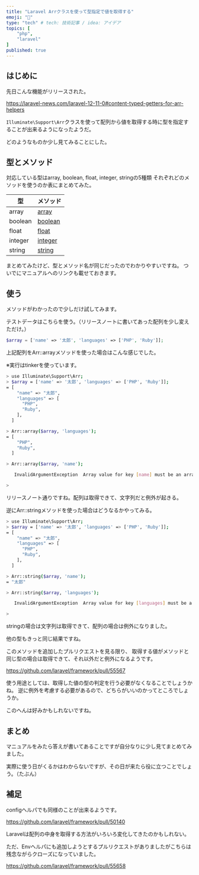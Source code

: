```yaml
---
title: "Laravel Arrクラスを使って型指定で値を取得する"
emoji: "🐙"
type: "tech" # tech: 技術記事 / idea: アイデア
topics: [
    "php",
    "laravel"
]
published: true
---
```


## はじめに

先日こんな機能がリリースされた。

https://laravel-news.com/laravel-12-11-0#content-typed-getters-for-arr-helpers

`Illuminate\Support\Arr`クラスを使って配列から値を取得する時に型を指定することが出来るようになったようだ。

どのようなものか少し見てみることにした。

## 型とメソッド

対応している型はarray, boolean, float, integer, stringの5種類
それぞれどのメソッドを使うのか表にまとめてみた。

| 型 | メソッド |
| --- | --- |
| array | [array](https://laravel.com/docs/12.x/helpers#method-array-string) |
| boolean | [boolean](https://laravel.com/docs/12.x/helpers#method-array-boolean) |
| float | [float](https://laravel.com/docs/12.x/helpers#method-array-float) |
| integer | [integer](https://laravel.com/docs/12.x/helpers#method-array-integer) |
| string | [string](https://laravel.com/docs/12.x/helpers#method-array-string) |

まとめてみたけど、型とメソッド名が同じだったのでわかりやすいですね。
ついでにマニュアルへのリンクも載せておきます。

## 使う

メソッドがわかったので少しだけ試してみます。

テストデータはこちらを使う。（リリースノートに書いてあった配列を少し変えただけ。）

```php
$array = ['name' => '太郎', 'languages' => ['PHP', 'Ruby']];
```

上記配列をArr::arrayメソッドを使った場合はこんな感じでした。

※実行はtinkerを使っています。

```bash
> use Illuminate\Support\Arr;
> $array = ['name' => '太郎', 'languages' => ['PHP', 'Ruby']];
= [
    "name" => "太郎",
    "languages" => [
      "PHP",
      "Ruby",
    ],
  ]

> Arr::array($array, 'languages');
= [
    "PHP",
    "Ruby",
  ]

> Arr::array($array, 'name');

   InvalidArgumentException  Array value for key [name] must be an array, string found.

> 
```

リリースノート通りですね。配列は取得できて、文字列だと例外が起きる。

逆にArr::stringメソッドを使った場合はどうなるかやってみる。

```bash
> use Illuminate\Support\Arr;
> $array = ['name' => '太郎', 'languages' => ['PHP', 'Ruby']];
= [
    "name" => "太郎",
    "languages" => [
      "PHP",
      "Ruby",
    ],
  ]

> Arr::string($array, 'name');
= "太郎"

> Arr::string($array, 'languages');

   InvalidArgumentException  Array value for key [languages] must be a string, array found.

> 
```

stringの場合は文字列は取得できて、配列の場合は例外になりました。

他の型もきっと同じ結果ですね。

このメソッドを追加したプルリクエストを見る限り、
取得する値がメソッドと同じ型の場合は取得できて、それ以外だと例外になるようです。

https://github.com/laravel/framework/pull/55567

使う用途としては、取得した値の型の判定を行う必要がなくなることでしょうかね。
逆に例外を考慮する必要があるので、どちらがいいのかってところでしょうか。

このへんは好みかもしれないですね。

## まとめ

マニュアルをみたら答えが書いてあることですが自分なりに少し見てまとめてみました。

実際に使う日がくるかはわからないですが、その日が来たら役に立つことでしょう。（たぶん）

## 補足

configへルパでも同様のことが出来るようです。

https://github.com/laravel/framework/pull/50140

Laravelは配列の中身を取得する方法がいろいろ変化してきたのかもしれない。

ただ、Envへルパにも追加しようとするプルリクエストがありましたがこちらは残念ながらクローズになっていました。

https://github.com/laravel/framework/pull/55658
